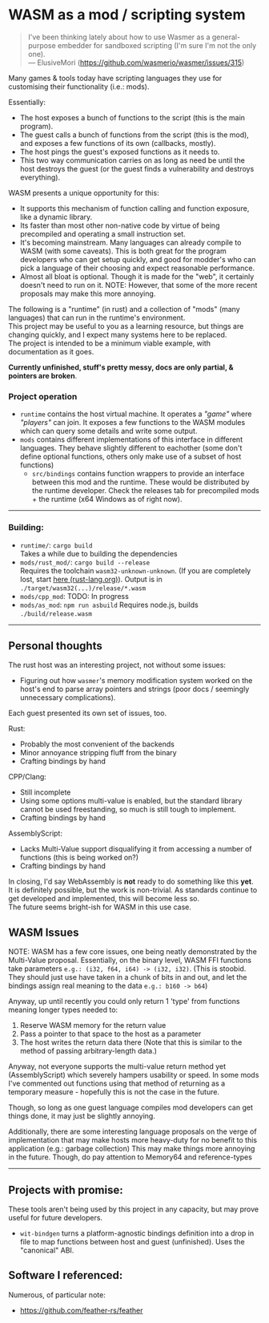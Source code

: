# WASM as a mod / scripting system

> I've been thinking lately about how to use Wasmer as a general-purpose embedder for sandboxed scripting (I'm sure I'm not the only one).  
> &mdash; ElusiveMori (https://github.com/wasmerio/wasmer/issues/315)

Many games & tools today have scripting languages they use for customising their functionality (i.e.: mods).

Essentially:
- The host exposes a bunch of functions to the script (this is the main program).
- The guest calls a bunch of functions from the script (this is the mod), and exposes a few functions of its own (callbacks, mostly).
- The host pings the guest's exposed functions as it needs to.
- This two way communication carries on as long as need be until the host destroys the guest (or the guest finds a vulnerability and destroys everything).

WASM presents a unique opportunity for this:
- It supports this mechanism of function calling and function exposure, like a dynamic library.
- Its faster than most other non-native code by virtue of being precompiled and operating a small instruction set.
- It's becoming mainstream. Many languages can already compile to WASM (with some caveats). This is both great for the program developers who can get setup quickly, and good for modder's who can pick a language of their choosing and expect reasonable performance.
- Almost all bloat is optional. Though it is made for the "web", it certainly doesn't need to run on it. NOTE: However, that some of the more recent proposals may make this more annoying.

The following is a "runtime" (in rust) and a collection of "mods" (many languages) that can run in the runtime's environment.  
This project may be useful to you as a learning resource, but things are changing quickly, and I expect many systems here to be replaced.  
The project is intended to be a minimum viable example, with documentation as it goes.

**Currently unfinished, stuff's pretty messy, docs are only partial, & pointers are broken**.


### Project operation
- `runtime` contains the host virtual machine. It operates a *"game"* where *"players"* can join. It exposes a few functions to the WASM modules which can query some details and write some output.
- `mods` contains different implementations of this interface in different languages. They behave slightly different to eachother (some don't define optional functions, others only make use of a subset of host functions)
    - `src/bindings` contains function wrappers to provide an interface between this mod and the runtime. These would be distributed by the runtime developer.
Check the releases tab for precompiled mods + the runtime (x64 Windows as of right now).

-------
### Building:
- `runtime/`: `cargo build`  
    Takes a while due to building the dependencies
- `mods/rust_mod/`: `cargo build --release`  
    Requires the toolchain `wasm32-unknown-unknown`.
    (If you are completely lost, start [here (rust-lang.org)](https://www.rust-lang.org/learn/get-started)).
    Output is in `./target/wasm32(...)/release/*.wasm`
- `mods/cpp_mod`: TODO: In progress
- `mods/as_mod`: `npm run asbuild`
    Requires node.js, builds `./build/release.wasm`

-------
## Personal thoughts
The rust host was an interesting project, not without some issues:
- Figuring out how `wasmer`'s memory modification system worked on the host's end to parse array pointers and strings (poor docs / seemingly unnecessary complications).

Each guest presented its own set of issues, too.

Rust:
- Probably the most convenient of the backends
- Minor annoyance stripping fluff from the binary
- Crafting bindings by hand

CPP/Clang:
- Still incomplete
- Using some options multi-value is enabled, but the standard library cannot be used freestanding, so much is still tough to implement.
- Crafting bindings by hand

AssemblyScript:
- Lacks Multi-Value support disqualifying it from accessing a number of functions (this is being worked on?)
- Crafting bindings by hand

In closing, I'd say WebAssembly is **not** ready to do something like this **yet**.  
It is definitely possible, but the work is non-trivial.
As standards continue to get developed and implemented, this will become less so.  
The future seems bright-ish for WASM in this use case.

## WASM Issues
NOTE: WASM has a few core issues, one being neatly demonstrated by the Multi-Value proposal.
Essentially, on the binary level, WASM FFI functions take parameters `e.g.: (i32, f64, i64) -> (i32, i32)`.
(This is stoobid. They should just use have taken in a chunk of bits in and out, and let the bindings assign real meaning to the data `e.g.: b160 -> b64`)

Anyway, up until recently you could only return 1 'type' from functions meaning longer types needed to:
1. Reserve WASM memory for the return value
2. Pass a pointer to that space to the host as a parameter
3. The host writes the return data there
(Note that this is similar to the method of passing arbitrary-length data.)

Anyway, not everyone supports the multi-value return method yet (AssemblyScript) which severely hampers usability or speed.
In some mods I've commented out functions using that method of returning as a temporary measure - hopefully this is not the case in the future.

Though, so long as one guest language compiles mod developers can get things done, it may just be slightly annoying.

Additionally, there are some interesting language proposals on the verge of implementation that may make hosts more heavy-duty for no benefit to this application (e.g.: garbage collection)
This may make things more annoying in the future.
Though, do pay attention to Memory64 and reference-types

----
## Projects with promise:
These tools aren't being used by this project in any capacity, but may prove useful for future developers.
- `wit-bindgen` turns a platform-agnostic bindings definition into a drop in file to map functions between host and guest (unfinished). Uses the "canonical" ABI.

## Software I referenced:
Numerous, of particular note:
- https://github.com/feather-rs/feather